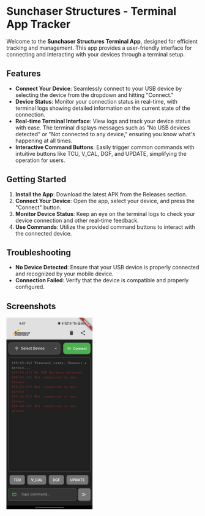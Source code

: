 # Sunchaser Structures - Terminal App Tracker

Welcome to the **Sunchaser Structures Terminal App**, designed for efficient tracking and management. This app provides a user-friendly interface for connecting and interacting with your devices through a terminal setup.

## Features

- **Connect Your Device**: Seamlessly connect to your USB device by selecting the device from the dropdown and hitting "Connect."
- **Device Status**: Monitor your connection status in real-time, with terminal logs showing detailed information on the current state of the connection.
- **Real-time Terminal Interface**: View logs and track your device status with ease. The terminal displays messages such as "No USB devices detected" or "Not connected to any device," ensuring you know what's happening at all times.
- **Interactive Command Buttons**: Easily trigger common commands with intuitive buttons like TCU, V_CAL, DGF, and UPDATE, simplifying the operation for users.

## Getting Started

1. **Install the App**: Download the latest APK from the Releases section.
2. **Connect Your Device**: Open the app, select your device, and press the "Connect" button.
3. **Monitor Device Status**: Keep an eye on the terminal logs to check your device connection and other real-time feedback.
4. **Use Commands**: Utilize the provided command buttons to interact with the connected device.

## Troubleshooting

- **No Device Detected**: Ensure that your USB device is properly connected and recognized by your mobile device.
- **Connection Failed**: Verify that the device is compatible and properly configured.

## Screenshots

<img src="https://github.com/ayushraiyani0003/sunchaser_terminal_apk/blob/c834de0b8f25134affa238a2e53f99f5a1c932a9/image.jpeg" height="500" />
